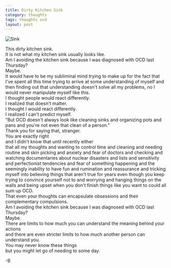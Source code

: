 ```yaml
---
title: Dirty Kitchen Sink
category: thoughts
tags: thoughts ocd
layout: post
---
```


![Sink](https://baileycmiller.github.io/blog/assets/sink.jpg)

This dirty kitchen sink.  
It is not what my kitchen sink usually looks like.  
Am I avoiding the kitchen sink because I was diagnosed with OCD last Thursday?  
Maybe.  
It would have to be my subliminal mind trying to make up for the fact that I've spent all this time trying to arrive at some understanding of myself and then finding out that understanding doesn't solve all my problems, no I would never manipulate myself like this.  
I thought people would react differently.  
I realized that doesn't matter.  
I thought I would react differently.  
I realized I can't predict myself.  
"But OCD doesn't always look like cleaning sinks and organizing pots and pans and you're not even that clean of a person."  
Thank you for saying that, stranger.  
You are exactly right  
and I didn't know that until recently either  
that all my thoughts and wanting to control time and cleaning and needing routine and skin picking and anxiety and fear of doctors and checking and watching documentaries about nuclear disasters and lists and sensitivity and perfectionist tendencies and fear of something happening and the seemingly inability to have fun and rumination and reassurance and tricking myself into believing things that aren't true for years even though you keep trying to convince yourself not to and worrying and hanging things on the walls and being upset when you don't finish things like you want to
could all sum up OCD.  
That even your thoughts can encapsulate obsessions and their complementary compulsions.  
Am I avoiding the kitchen sink because I was diagnosed with OCD last Thursday?  
Maybe.  
There are limits to how much you can understand the meaning behind your actions  
and there are even stricter limits to how much another person can understand you.  
You may never know these things  
but you might let go of needing to some day.  

-B
